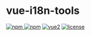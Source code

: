 # vue-i18n-tools


[![npm](https://img.shields.io/npm/v/vue-i18n-tools.svg)
![npm](https://img.shields.io/npm/dm/vue-i18n-tools.svg)](https://www.npmjs.com/package/vue-i18n-tools)
[![vue2](https://img.shields.io/badge/vue-2.x-brightgreen.svg)](https://vuejs.org/)
[![license](https://img.shields.io/npm/l/express.svg)]()

